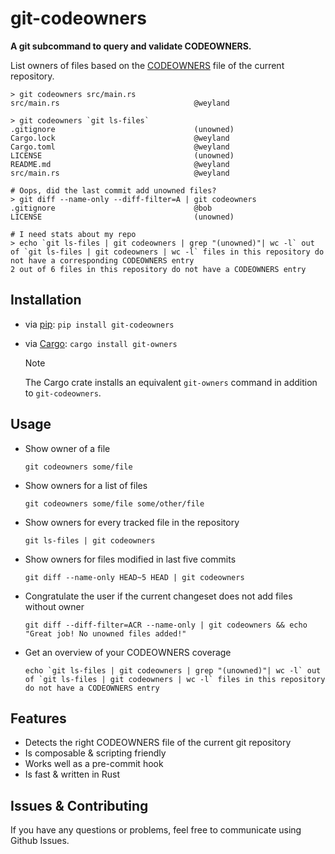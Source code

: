 # git-codeowners

**A git subcommand to query and validate CODEOWNERS.**

List owners of files based on the [CODEOWNERS](https://docs.github.com/en/repositories/managing-your-repositorys-settings-and-features/customizing-your-repository/about-code-owners) file of the current repository.

```
> git codeowners src/main.rs
src/main.rs                              @weyland
```

```
> git codeowners `git ls-files`
.gitignore                               (unowned)
Cargo.lock                               @weyland
Cargo.toml                               @weyland
LICENSE                                  (unowned)
README.md                                @weyland
src/main.rs                              @weyland
```

```
# Oops, did the last commit add unowned files?
> git diff --name-only --diff-filter=A | git codeowners
.gitignore                               @bob
LICENSE                                  (unowned)
```

```
# I need stats about my repo
> echo `git ls-files | git codeowners | grep "(unowned)"| wc -l` out of `git ls-files | git codeowners | wc -l` files in this repository do not have a corresponding CODEOWNERS entry
2 out of 6 files in this repository do not have a CODEOWNERS entry
```

## Installation

- via [pip](https://pypi.org/project/git-codeowners/): `pip install git-codeowners`
- via [Cargo](https://crates.io/crates/git-owners): `cargo install git-owners`

  > [!NOTE]
  > The Cargo crate installs an equivalent `git-owners` command in addition to `git-codeowners`.


## Usage

- Show owner of a file

  ```
  git codeowners some/file
  ```

- Show owners for a list of files

  ```
  git codeowners some/file some/other/file
  ```

- Show owners for every tracked file in the repository

  ```
  git ls-files | git codeowners
  ```

- Show owners for files modified in last five commits

  ```
  git diff --name-only HEAD~5 HEAD | git codeowners
  ```

- Congratulate the user if the current changeset does not add files without owner

  ```
  git diff --diff-filter=ACR --name-only | git codeowners && echo "Great job! No unowned files added!"
  ```

- Get an overview of your CODEOWNERS coverage
  ```
  echo `git ls-files | git codeowners | grep "(unowned)"| wc -l` out of `git ls-files | git codeowners | wc -l` files in this repository do not have a CODEOWNERS entry
  ```

## Features

- Detects the right CODEOWNERS file of the current git repository
- Is composable & scripting friendly
- Works well as a pre-commit hook
- Is fast & written in Rust

## Issues & Contributing

If you have any questions or problems, feel free to communicate using Github Issues.
